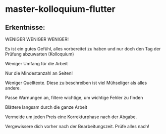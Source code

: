 # master-kolloquium-flutter

## Erkentnisse:

WENIGER WENIGER WENIGER!

Es ist ein gutes Gefühl, alles vorbereitet zu haben und nur doch den Tag der Prüfung abzuwarten (Kolloquium)

Weniger Umfang für die Arbeit

Nur die Mindestanzahl an Seiten!

Weniger Quelltexte.
Diese zu beschreiben ist viel Mühseliger als alles andere.

Passe Warnungen an, filtere wichtige, um wichtige Fehler zu finden

Blättere langsam durch die ganze Arbeit

Vermeide um jeden Preis eine Korrekturphase nach der Abgabe.

Vergewissere dich vorher nach der Bearbeitungszeit. Prüfe alles nach!